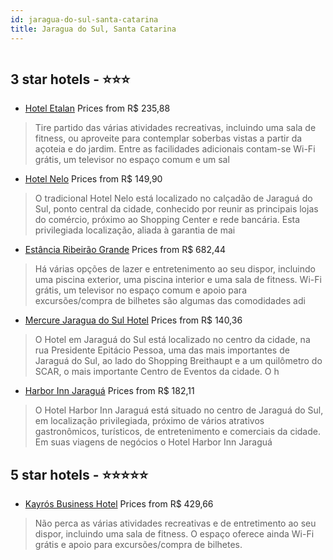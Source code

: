 ```yaml
---
id: jaragua-do-sul-santa-catarina
title: Jaragua do Sul, Santa Catarina
---
```


<center><img src="https://i.travelapi.com/hotels/24000000/23660000/23659600/23659548/1f0b213b_z.jpg" alt="" /></center>


##  3 star hotels - ⭐️⭐️⭐️

-    [Hotel Etalan](https://www.hurb.com/br/aud/https://www.hurb.com/br/hotels/jaragua-do-sul/hotel-etalan-HT-B8DZ?cmp=18055) Prices from R$ 235,88
   > Tire partido das várias atividades recreativas, incluindo uma sala de fitness, ou aproveite para contemplar soberbas vistas a partir da açoteia e do jardim. Entre as facilidades adicionais contam-se Wi-Fi grátis, um televisor no espaço comum e um sal
-    [Hotel Nelo](https://www.hurb.com/br/aud/https://www.hurb.com/br/hotels/jaragua-do-sul/hotel-nelo-HT-PW5F?cmp=18055) Prices from R$ 149,90
   > O tradicional Hotel Nelo está localizado no calçadão de Jaraguá do Sul, ponto central da cidade, conhecido por reunir as principais lojas do comércio, próximo ao Shopping Center e rede bancária.
Esta privilegiada localização, aliada à garantia de mai
-    [Estância Ribeirão Grande](https://www.hurb.com/br/aud/https://www.hurb.com/br/hotels/jaragua-do-sul/estancia-ribeirao-grande-HT-2GYB?cmp=18055) Prices from R$ 682,44
   > Há várias opções de lazer e entretenimento ao seu dispor, incluindo uma piscina exterior, uma piscina interior e uma sala de fitness. Wi-Fi grátis, um televisor no espaço comum e apoio para excursões/compra de bilhetes são algumas das comodidades adi
-    [Mercure Jaragua do Sul Hotel](https://www.hurb.com/br/aud/https://www.hurb.com/br/hotels/jaragua-do-sul/mercure-jaragua-do-sul-hotel-HT-HTQS?cmp=18055) Prices from R$ 140,36
   > O Hotel em Jaraguá do Sul está localizado no centro da cidade, na rua Presidente Epitácio Pessoa, uma das mais importantes de Jaraguá do Sul, ao lado do Shopping Breithaupt e a um quilômetro do SCAR, o mais importante Centro de Eventos da cidade. O h
-    [Harbor Inn Jaraguá](https://www.hurb.com/br/aud/https://www.hurb.com/br/hotels/jaragua-do-sul/harbor-inn-jaragua-HT-QS8G?cmp=18055) Prices from R$ 182,11
   > O Hotel Harbor Inn Jaraguá está situado no centro de Jaraguá do Sul, em localização privilegiada, próximo de vários atrativos gastronômicos, turísticos, de entretenimento e comerciais da cidade. Em suas viagens de negócios o Hotel Harbor Inn Jaraguá 

##  5 star hotels - ⭐️⭐️⭐️⭐️⭐️

-    [Kayrós Business Hotel](https://www.hurb.com/br/aud/https://www.hurb.com/br/hotels/jaragua-do-sul/kayros-business-hotel-HT-YUB3?cmp=18055) Prices from R$ 429,66
   > Não perca as várias atividades recreativas e de entretimento ao seu dispor, incluindo uma sala de fitness. O espaço oferece ainda Wi-Fi grátis e apoio para excursões/compra de bilhetes.
